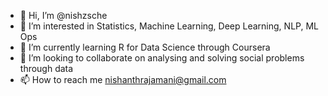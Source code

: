 - 👋 Hi, I’m @nishzsche
- 👀 I’m interested in Statistics, Machine Learning, Deep Learning, NLP, ML Ops
- 🌱 I’m currently learning R for Data Science through Coursera
- 💞️ I’m looking to collaborate on analysing and solving social problems through data
- 📫 How to reach me nishanthrajamani@gmail.com

<!---
nishzsche/nishzsche is a ✨ special ✨ repository because its `README.md` (this file) appears on your GitHub profile.
You can click the Preview link to take a look at your changes.
--->
